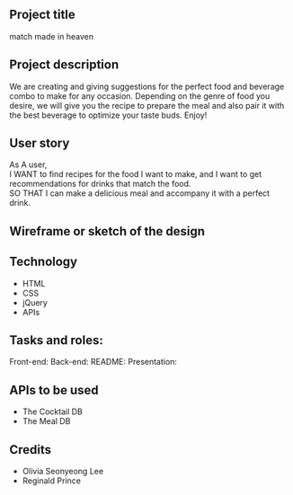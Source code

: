 ## Project title
match made in heaven

## Project description
We are creating and giving suggestions for the perfect food and beverage combo to make for any occasion.  Depending on the genre of food you desire, we will give you the recipe to prepare the meal and also pair it with the best beverage to optimize your taste buds. Enjoy!

## User story
As A user, <br /> 
I WANT to find recipes for the food I want to make, and I want to get recommendations for drinks that match the food. <br />
SO THAT I can make a delicious meal and accompany it with a perfect drink. <br />

## Wireframe or sketch of the design





## Technology
- HTML
- CSS
- jQuery
- APIs

## Tasks and roles: 
Front-end:
Back-end:
README:
Presentation:

## APIs to be used
- The Cocktail DB 
- The Meal DB

## Credits
- Olivia Seonyeong Lee
- Reginald Prince
